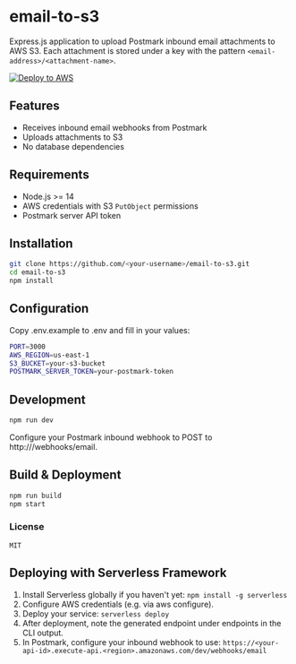 # email-to-s3

Express.js application to upload Postmark inbound email attachments to AWS S3. Each attachment is stored under a key with the pattern `<email-address>/<attachment-name>`.

[![Deploy to AWS](https://s3.amazonaws.com/cloudformation-examples/cloudformation-launch-stack.png)](https://console.aws.amazon.com/cloudformation/home#/stacks/new?stackName=email-to-s3&templateURL=https://raw.githubusercontent.com/levinunnink/email-to-s3/main/serverless.yml)

## Features

- Receives inbound email webhooks from Postmark
- Uploads attachments to S3
- No database dependencies

## Requirements

- Node.js >= 14
- AWS credentials with S3 `PutObject` permissions
- Postmark server API token

## Installation

```bash
git clone https://github.com/<your-username>/email-to-s3.git
cd email-to-s3
npm install
```

## Configuration

Copy .env.example to .env and fill in your values:

```bash
PORT=3000
AWS_REGION=us-east-1
S3_BUCKET=your-s3-bucket
POSTMARK_SERVER_TOKEN=your-postmark-token
```

## Development

```bash
npm run dev
```

Configure your Postmark inbound webhook to POST to http://<your-host>/webhooks/email.

## Build & Deployment

```bash
npm run build
npm start
```

### License

```MIT```


## Deploying with Serverless Framework

1. Install Serverless globally if you haven't yet: ```npm install -g serverless```
2. Configure AWS credentials (e.g. via aws configure).
3. Deploy your service: ```serverless deploy```
4. After deployment, note the generated endpoint under endpoints in the CLI output.
5. In Postmark, configure your inbound webhook to use: ```https://<your-api-id>.execute-api.<region>.amazonaws.com/dev/webhooks/email```
